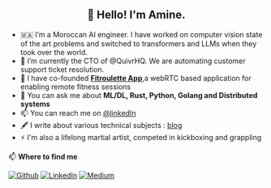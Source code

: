 <h2 align="center">👋 Hello! I'm Amine.</h2>

- 🇲🇦 I’m a Moroccan AI engineer. I have worked on computer vision state of the art problems and switched to transformers and LLMs when they took over the world.
- 🤖 I’m currently the CTO of @QuivrHQ. We are automating customer support ticket resolution.
- :muscle: I have co-founded [**Fitroulette App**](beta.fitroulette.app),a webRTC based application for enabling remote fitness sessions
- 💬 You can ask me about **ML/DL, Rust, Python, Golang and Distributed systems**
- 📫 You can reach me on [@linkedIn](https://www.linkedin.com/in/ahmed-amine-dirhoussi-45213886/)
- 🖋️ I write about various technical subjects : [blog](https://aminediro.com)
- ⚡ I'm also a lifelong martial artist, competed in kickboxing and grappling


📫  **Where to find me**

<p><a href="https://github.com/AmineDiro" target="_blank"><img alt="Github" src="https://img.shields.io/badge/GitHub-%2312100E.svg?&style=for-the-badge&logo=Github&logoColor=white" /></a> <a href="https://www.linkedin.com/in/ahmed-amine-dirhoussi-45213886/" target="_blank"><img alt="LinkedIn" src="https://img.shields.io/badge/linkedin-%230077B5.svg?&style=for-the-badge&logo=linkedin&logoColor=white" /></a> <a href="https://medium.com/@aminedirhoussi1" target="_blank"><img alt="Medium" src="https://img.shields.io/badge/medium-%2312100E.svg?&style=for-the-badge&logo=medium&logoColor=white" /></a>
</p>
